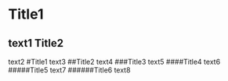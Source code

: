 Title1
======
text1
Title2
------
text2
#Title1
text3
##Title2
text4
###Title3
text5
####Title4
text6
#####Title5
text7
######Title6
text8